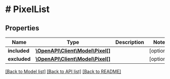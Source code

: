 # # PixelList

## Properties

Name | Type | Description | Notes
------------ | ------------- | ------------- | -------------
**included** | [**\OpenAPI\Client\Model\Pixel[]**](Pixel.md) |  | [optional] 
**excluded** | [**\OpenAPI\Client\Model\Pixel[]**](Pixel.md) |  | [optional] 

[[Back to Model list]](../../README.md#documentation-for-models) [[Back to API list]](../../README.md#documentation-for-api-endpoints) [[Back to README]](../../README.md)


